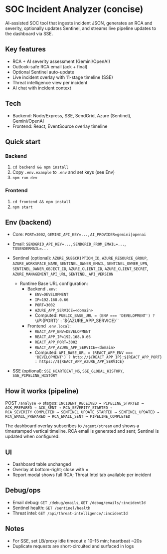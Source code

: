 # SOC Incident Analyzer (concise)

AI-assisted SOC tool that ingests incident JSON, generates an RCA and severity, optionally updates Sentinel, and streams live pipeline updates to the dashboard via SSE.

## Key features
- RCA + AI severity assessment (Gemini/OpenAI)
- Outlook-safe RCA email (ack + final)
- Optional Sentinel auto-update
- Live incident overlay with 11-stage timeline (SSE)
- Threat intelligence view per incident
- AI chat with incident context

## Tech
- Backend: Node/Express, SSE, SendGrid, Azure (Sentinel), Gemini/OpenAI
- Frontend: React, EventSource overlay timeline

## Quick start
### Backend
1. `cd backend && npm install`
2. Copy `.env.example` to `.env` and set keys (see Env)
3. `npm run dev`

### Frontend
1. `cd frontend && npm install`
2. `npm start`

## Env (backend)
- Core: `PORT=3002`, `GEMINI_API_KEY=...`, `AI_PROVIDER=gemini|openai`
- Email: `SENDGRID_API_KEY=...`, `SENDGRID_FROM_EMAIL=...`, `TOSENDERMAIL=...`
- Sentinel (optional): `AZURE_SUBSCRIPTION_ID`, `AZURE_RESOURCE_GROUP`, `AZURE_WORKSPACE_NAME`, `SENTINEL_OWNER_EMAIL`, `SENTINEL_OWNER_UPN`, `SENTINEL_OWNER_OBJECT_ID`, `AZURE_CLIENT_ID`, `AZURE_CLIENT_SECRET`, `AZURE_MANAGEMENT_API_URL`, `SENTINEL_API_VERSION`

  - Runtime Base URL configuration:
    - Backend `.env`:
      - `ENV=DEVELOPMENT`
      - `IP=192.168.0.66`
      - `PORT=3002`
      - `AZURE_APP_SERVICE=<domain>`
      - Computed: `PUBLIC_BASE_URL = (ENV === 'DEVELOPMENT') ? \`${IP}:${PORT}\` : \`${AZURE_APP_SERVICE}\``
    - Frontend `.env.local`:
      - `REACT_APP_ENV=DEVELOPMENT`
      - `REACT_APP_IP=192.168.0.66`
      - `REACT_APP_PORT=3002`
      - `REACT_APP_AZURE_APP_SERVICE=<domain>`
      - Computed: `API_BASE_URL = (REACT_APP_ENV === 'DEVELOPMENT') ? http://${REACT_APP_IP}:${REACT_APP_PORT} : https://${REACT_APP_AZURE_APP_SERVICE}`
- SSE (optional): `SSE_HEARTBEAT_MS`, `SSE_GLOBAL_HISTORY`, `SSE_PIPELINE_HISTORY`

## How it works (pipeline)
POST `/analyse` → stages:
`INCIDENT_RECEIVED → PIPELINE_STARTED → ACK_PREPARED → ACK_SENT → RCA_SEVERITY_STARTED → RCA_SEVERITY_COMPLETED → SENTINEL_UPDATE_STARTED → SENTINEL_UPDATED → RCA_EMAIL_PREPARED → RCA_EMAIL_SENT → PIPELINE_COMPLETED`

The dashboard overlay subscribes to `/agent/stream` and shows a timestamped vertical timeline. RCA email is generated and sent; Sentinel is updated when configured.

## UI
- Dashboard table unchanged
- Overlay at bottom-right; close with ×
- Report modal shows full RCA; Threat Intel tab available per incident

## Debug/ops
- Email debug: `GET /debug/emails`, `GET /debug/emails/:incidentId`
- Sentinel health: `GET /sentinel/health`
- Threat intel: `GET /api/threat-intelligence/:incidentId`

## Notes
- For SSE, set LB/proxy idle timeout ≥ 10–15 min; heartbeat ~20s
- Duplicate requests are short-circuited and surfaced in logs